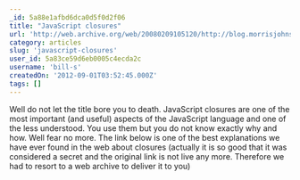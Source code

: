```yaml
---
_id: 5a88e1afbd6dca0d5f0d2f06
title: "JavaScript closures"
url: 'http://web.archive.org/web/20080209105120/http://blog.morrisjohns.com/javascript_closures_for_dummies'
category: articles
slug: 'javascript-closures'
user_id: 5a83ce59d6eb0005c4ecda2c
username: 'bill-s'
createdOn: '2012-09-01T03:52:45.000Z'
tags: []
---
```


Well do not let the title bore you to death. JavaScript closures are one of the most important (and useful) aspects of the JavaScript language and one of the less understood. You use them but you do not know exactly why and how. Well fear no more. The link below is one of the best explanations we have ever found in the web about closures (actually it is so good that it was considered a secret and the original link is not live any more. Therefore we had to resort to a web archive to deliver it to you)
